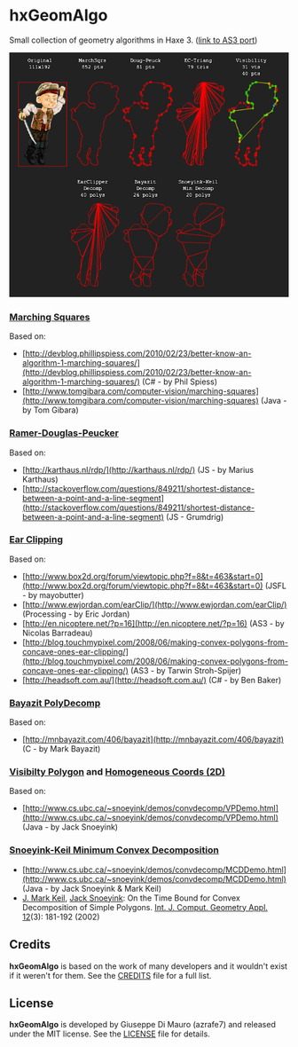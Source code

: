 hxGeomAlgo
==========

Small collection of geometry algorithms in Haxe 3. ([link to AS3 port](https://github.com/azrafe7/as3GeomAlgo))

![](screenshot.png)

### [Marching Squares](http://en.wikipedia.org/wiki/Marching_squares) ###

Based on:

 - [http://devblog.phillipspiess.com/2010/02/23/better-know-an-algorithm-1-marching-squares/](http://devblog.phillipspiess.com/2010/02/23/better-know-an-algorithm-1-marching-squares/)	(C# - by Phil Spiess)
 - [http://www.tomgibara.com/computer-vision/marching-squares](http://www.tomgibara.com/computer-vision/marching-squares)	(Java - by Tom Gibara)

### [Ramer-Douglas-Peucker](http://en.wikipedia.org/wiki/Ramer%E2%80%93Douglas%E2%80%93Peucker_algorithm) ###

Based on:

 - [http://karthaus.nl/rdp/](http://karthaus.nl/rdp/) (JS - by Marius Karthaus)
 - [http://stackoverflow.com/questions/849211/shortest-distance-between-a-point-and-a-line-segment](http://stackoverflow.com/questions/849211/shortest-distance-between-a-point-and-a-line-segment)	(JS - Grumdrig)

### [Ear Clipping](http://en.wikipedia.org/wiki/Ear_clipping#Ear_clipping_method) ###

Based on:

 - [http://www.box2d.org/forum/viewtopic.php?f=8&t=463&start=0](http://www.box2d.org/forum/viewtopic.php?f=8&t=463&start=0)	(JSFL - by mayobutter)
 - [http://www.ewjordan.com/earClip/](http://www.ewjordan.com/earClip/)			(Processing - by Eric Jordan)
 - [http://en.nicoptere.net/?p=16](http://en.nicoptere.net/?p=16) (AS3 - by Nicolas Barradeau)
 - [http://blog.touchmypixel.com/2008/06/making-convex-polygons-from-concave-ones-ear-clipping/](http://blog.touchmypixel.com/2008/06/making-convex-polygons-from-concave-ones-ear-clipping/) 	(AS3 - by Tarwin Stroh-Spijer)
 - [http://headsoft.com.au/](http://headsoft.com.au/)	(C# - by Ben Baker)

### [Bayazit PolyDecomp](http://mnbayazit.com/406/overview) ###

Based on:

 - [http://mnbayazit.com/406/bayazit](http://mnbayazit.com/406/bayazit)	(C - by Mark Bayazit)

### [Visibilty Polygon](http://en.wikipedia.org/wiki/Visibility_polygon) and [Homogeneous Coords (2D)](http://en.wikipedia.org/wiki/Homogeneous_coordinates) ###

Based on:

 - [http://www.cs.ubc.ca/~snoeyink/demos/convdecomp/VPDemo.html](http://www.cs.ubc.ca/~snoeyink/demos/convdecomp/VPDemo.html)	(Java - by Jack Snoeyink)

### [Snoeyink-Keil Minimum Convex Decomposition](http://www.cs.ubc.ca/~snoeyink/demos/convdecomp/MCDDemo.html)
   - [http://www.cs.ubc.ca/~snoeyink/demos/convdecomp/MCDDemo.html](http://www.cs.ubc.ca/~snoeyink/demos/convdecomp/MCDDemo.html) (Java - by Jack Snoeyink & Mark Keil)
   - [J. Mark Keil](http://www.informatik.uni-trier.de/~ley/pers/hd/k/Keil:J=_Mark), [Jack Snoeyink](http://www.informatik.uni-trier.de/~ley/pers/hd/s/Snoeyink:Jack.html): On the Time Bound for Convex Decomposition of Simple Polygons. [Int. J. Comput. Geometry Appl. 12](http://www.informatik.uni-trier.de/~ley/db/journals/ijcga/ijcga12.html#KeilS02)(3): 181-192 (2002)

## Credits

**hxGeomAlgo** is based on the work of many developers and it wouldn't exist if it weren't for them. See the [CREDITS](CREDITS.md) file for a full list.

## License

**hxGeomAlgo** is developed by Giuseppe Di Mauro (azrafe7) and released under the MIT license. See the [LICENSE](LICENSE.md) file for details. 